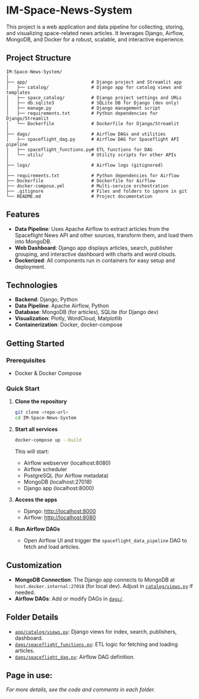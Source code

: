 # IM-Space-News-System

This project is a web application and data pipeline for collecting, storing, and visualizing space-related news articles. It leverages Django, Airflow, MongoDB, and Docker for a robust, scalable, and interactive experience.

## Project Structure

```
IM-Space-News-System/
│
├── app/                        # Django project and Streamlit app
│   ├── catalog/                # Django app for catalog views and templates
│   ├── space_catalog/          # Django project settings and URLs
│   ├── db.sqlite3              # SQLite DB for Django (dev only)
│   ├── manage.py               # Django management script
│   ├── requirements.txt        # Python dependencies for Django/Streamlit
│   └── Dockerfile              # Dockerfile for Django/Streamlit
│
├── dags/                       # Airflow DAGs and utilities
│   ├── spaceflight_dag.py      # Airflow DAG for Spaceflight API pipeline
│   ├── spaceflight_functions.py# ETL functions for DAG
│   └── utils/                  # Utility scripts for other APIs
│
├── logs/                       # Airflow logs (gitignored)
│
├── requirements.txt            # Python dependencies for Airflow
├── Dockerfile                  # Dockerfile for Airflow
├── docker-compose.yml          # Multi-service orchestration
├── .gitignore                  # Files and folders to ignore in git
└── README.md                   # Project documentation
```

## Features

- **Data Pipeline**: Uses Apache Airflow to extract articles from the Spaceflight News API and other sources, transform them, and load them into MongoDB.
- **Web Dashboard**: Django app displays articles, search, publisher grouping, and interactive dashboard with charts and word clouds.
- **Dockerized**: All components run in containers for easy setup and deployment.

## Technologies

- **Backend**: Django, Python
- **Data Pipeline**: Apache Airflow, Python
- **Database**: MongoDB (for articles), SQLite (for Django dev)
- **Visualization**: Plotly, WordCloud, Matplotlib
- **Containerization**: Docker, docker-compose

## Getting Started

### Prerequisites

- Docker & Docker Compose

### Quick Start

1. **Clone the repository**
   ```sh
   git clone <repo-url>
   cd IM-Space-News-System
   ```

2. **Start all services**
   ```sh
   docker-compose up --build
   ```

   This will start:
   - Airflow webserver (localhost:8080)
   - Airflow scheduler
   - PostgreSQL (for Airflow metadata)
   - MongoDB (localhost:27018)
   - Django app (localhost:8000)

3. **Access the apps**
   - Django: [http://localhost:8000](http://localhost:8000)
   - Airflow: [http://localhost:8080](http://localhost:8080)

4. **Run Airflow DAGs**
   - Open Airflow UI and trigger the `spaceflight_data_pipeline` DAG to fetch and load articles.

## Customization

- **MongoDB Connection**: The Django app connects to MongoDB at `host.docker.internal:27018` (for local dev). Adjust in [`catalog/views.py`](app/catalog/views.py) if needed.
- **Airflow DAGs**: Add or modify DAGs in [`dags/`](dags/).

## Folder Details

- [`app/catalog/views.py`](app/catalog/views.py): Django views for index, search, publishers, dashboard.
- [`dags/spaceflight_functions.py`](dags/spaceflight_functions.py): ETL logic for fetching and loading articles.
- [`dags/spaceflight_dag.py`](dags/spaceflight_dag.py): Airflow DAG definition.

## Page in use:

*For more details, see the code and comments in each folder.*